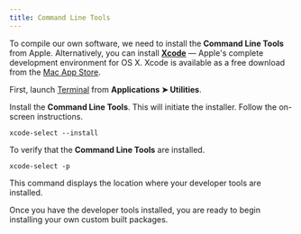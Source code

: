 ```yaml
---
title: Command Line Tools
---
```


To compile our own software, we need to install the **Command Line Tools** from Apple. Alternatively, you can install **[Xcode](http://developer.apple.com/xcode/)** — Apple's complete development environment for OS X. Xcode is available as a free download from the [Mac App Store](http://www.apple.com/mac/app-store/).

First, launch [Terminal](http://en.wikipedia.org/wiki/Terminal_%28OS_X%29) from **Applications ➤ Utilities**.

Install the **Command Line Tools**. This will initiate the installer. Follow the on-screen instructions.

	xcode-select --install

To verify that the **Command Line Tools** are installed.

	xcode-select -p

This command displays the location where your developer tools are installed.

Once you have the developer tools installed, you are ready to begin installing your own custom built packages.